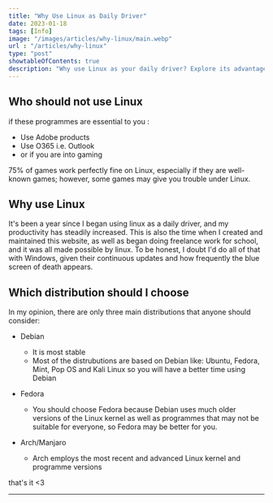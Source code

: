 ```yaml
---
title: "Why Use Linux as Daily Driver"
date: 2023-01-18
tags: [Info]
image: "/images/articles/why-linux/main.webp"
url : "/articles/why-linux"
type: "post"
showtableOfContents: true
description: "Why use Linux as your daily driver? Explore its advantages, features, and use cases. Read our article."
---
```


## Who should not use Linux
if these programmes are essential to you : 

- Use Adobe products
- Use O365 i.e. Outlook
- or if you are into gaming

75% of games work perfectly fine on Linux, especially if they are well-known games; however, some games may give you trouble under Linux.

## Why use Linux
It's been a year since I began using linux as a daily driver, and my productivity has steadily increased. This is also the time when I created and maintained this website, as well as began doing freelance work for school, and it was all made possible by linux. To be honest, I doubt I'd do all of that with Windows, given their continuous updates and how frequently the blue screen of death appears.

## Which distribution should I choose
In my opinion, there are only three main distributions that anyone should consider: 

- Debian
  - It is most stable
  - Most of the distrubutions are based on Debian like: Ubuntu, Fedora, Mint, Pop OS and Kali Linux so you will have a better time using Debian

- Fedora 
  - You should choose Fedora because Debian uses much older versions of the Linux kernel as well as programmes that may not be suitable for everyone, so Fedora may be better for you.
- Arch/Manjaro 
  - Arch employs the most recent and advanced Linux kernel and programme versions

that's it <3

----

  
